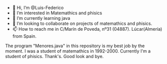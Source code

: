 - 👋 Hi, I’m @Luis-Federico
- 👀 I’m interested in Matemathics and phisics
- 🌱 I’m currently learning java
- 💞️ I’m looking to collaborate on projects of matemathics and phisics.
- 📫 How to reach me in C/Marín de Poveda, nº31 (04887). Lúcar(Almería) from Spain.

<!---
Luis-Federico/Luis-Federico is a ✨ special ✨ repository because its `README.md` (this file) appears on your GitHub profile.
You can click the Preview link to take a look at your changes.
--->
The program "Menores.java" in this repository is my best job by the moment.
I was a student of matemathics in 1992-2000.
Currently I'm a student of phisics.
Thank's.
Good look and bye.
